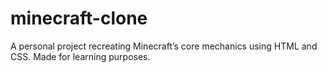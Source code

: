 # minecraft-clone
A personal project recreating Minecraft’s core mechanics using HTML and CSS. Made for learning purposes.
